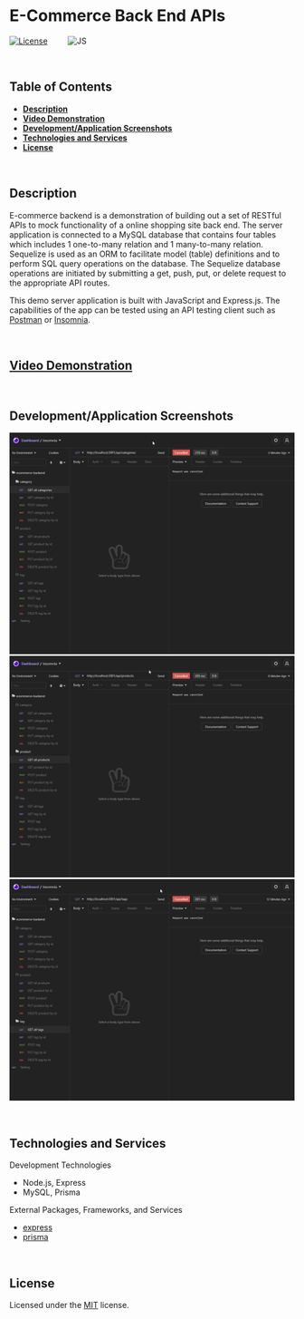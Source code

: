 # **E-Commerce Back End APIs**
[![License](https://img.shields.io/badge/License-MIT-yellow.svg?style=flat-square)](https://opensource.org/licenses/MIT) &emsp;&emsp;
![JS](https://img.shields.io/badge/Code-JavaScript-informational?style=flat-square&logo=javascript&logoColor=white&color=yellow)


&nbsp;
## **Table of Contents**
  - [**Description**](#description)
  - [**Video Demonstration**](#video-demonstration)
  - [**Development/Application Screenshots**](#developmentapplication-screenshots)
  - [**Technologies and Services**](#technologies-and-services)
  - [**License**](#license)


&nbsp;
## **Description**
E-commerce backend is a demonstration of building out a set of RESTful APIs to mock functionality of a online shopping site back end. The server application is connected to a MySQL database that contains four tables which includes 1 one-to-many relation and 1 many-to-many relation. Sequelize is used as an ORM to facilitate model (table) definitions and to perform SQL query operations on the database. The Sequelize database operations are initiated by submitting a get, push, put, or delete request to the appropriate API routes.  

This demo server application is built with JavaScript and Express.js. The capabilities of the app can be tested using an API testing client such as [Postman](https://www.postman.com/) or [Insomnia](https://insomnia.rest/). 


&nbsp;
## **[Video Demonstration](https://youtu.be/zaWdTV4h6FY)**
&nbsp;
## **Development/Application Screenshots**
![E-commerce API category routes](./assets/ecommerce-category-routes.gif)
![E-commerce API product routes](./assets/ecommerce-product-routes.gif)
![E-commerce API tag routes](./assets/ecommerce-tag-routes.gif)

&nbsp;
## **Technologies and Services**
Development Technologies
- Node.js, Express
- MySQL, Prisma 

External Packages, Frameworks, and Services
- [express](https://www.npmjs.com/package/express)
- [prisma](https://www.prisma.io/)

&nbsp;
## **License**
Licensed under the [MIT](./LICENSE) license.